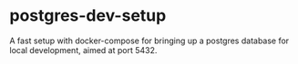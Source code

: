 # postgres-dev-setup

A fast setup with docker-compose for bringing up a postgres database for local development, aimed at port 5432.

